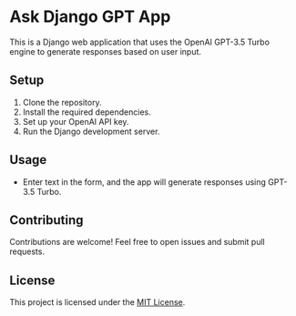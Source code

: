 # Ask Django GPT App

This is a Django web application that uses the OpenAI GPT-3.5 Turbo engine to generate responses based on user input.

## Setup

1. Clone the repository.
2. Install the required dependencies.
3. Set up your OpenAI API key.
4. Run the Django development server.

## Usage

- Enter text in the form, and the app will generate responses using GPT-3.5 Turbo.

## Contributing

Contributions are welcome! Feel free to open issues and submit pull requests.

## License

This project is licensed under the [MIT License](LICENSE).
